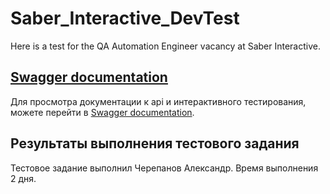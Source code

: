 # Saber_Interactive_DevTest
Here is a test for the QA Automation Engineer vacancy at Saber Interactive.
## [Swagger documentation](https://stingray-app-qexcw.ondigitalocean.app/index.html)
Для просмотра документации к api и интерактивного тестирования, можете перейти в [Swagger documentation](https://stingray-app-qexcw.ondigitalocean.app/index.html).
## Результаты выполнения тестового задания
Тестовое задание выполнил Черепанов Александр.
Время выполнения 2 дня.

